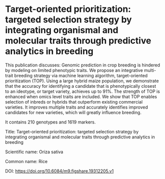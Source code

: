 # Target-oriented prioritization: targeted selection strategy by integrating organismal and molecular traits through predictive analytics in breeding

This publication discusses: Genomic prediction in crop breeding is hindered by modeling on limited phenotypic traits. We propose an integrative multi-trait breeding strategy via machine learning algorithm, target-oriented prioritization (TOP). Using a large hybrid maize population, we demonstrate that the accuracy for identifying a candidate that is phenotypically closest to an ideotype, or target variety, achieves up to 91%. The strength of TOP is enhanced when omics level traits are included. We show that TOP enables selection of inbreds or hybrids that outperform existing commercial varieties. It improves multiple traits and accurately identifies improved candidates for new varieties, which will greatly influence breeding.

It contains 210 genotypes and 1619 markers.

Title: Target-oriented prioritization: targeted selection strategy by integrating organismal and molecular traits through predictive analytics in breeding

Scientific name: Oriza sativa

Common name: Rice

DOI: https://doi.org/10.6084/m9.figshare.19312205.v1


